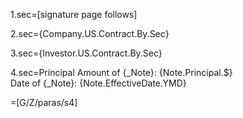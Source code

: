 1.sec=[signature page follows] 

2.sec={Company.US.Contract.By.Sec}

3.sec={Investor.US.Contract.By.Sec}

4.sec=Principal Amount of {_Note}: {Note.Principal.$}<br>Date of {_Note}: 	{Note.EffectiveDate.YMD}

=[G/Z/paras/s4]
